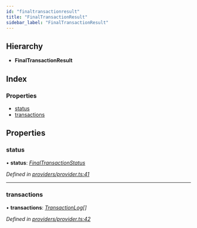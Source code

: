 ```yaml
---
id: "finaltransactionresult"
title: "FinalTransactionResult"
sidebar_label: "FinalTransactionResult"
---
```


## Hierarchy

* **FinalTransactionResult**

## Index

### Properties

* [status](finaltransactionresult.md#status)
* [transactions](finaltransactionresult.md#transactions)

## Properties

###  status

• **status**: *[FinalTransactionStatus](../enums/finaltransactionstatus.md)*

*Defined in [providers/provider.ts:41](https://github.com/near/near-api-js/blob/88ad17d/src.ts/providers/provider.ts#L41)*

___

###  transactions

• **transactions**: *[TransactionLog](transactionlog.md)[]*

*Defined in [providers/provider.ts:42](https://github.com/near/near-api-js/blob/88ad17d/src.ts/providers/provider.ts#L42)*
